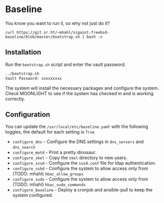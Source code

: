 # Baseline
You know you want to run it, so why not just do it?
```
curl https://git.sr.ht/~mhahl/sigaint-freebsd-baseline/blob/master/bootstrap.sh | bash -s
```

## Installation

Run the `bootstrap.sh` script and enter the vault password.

```bash
../bootstrap.sh
Vault Password: xxxxxxxxx
```

The system will install the necessary packages and configure the system. Check MOONLIGHT to see if the system has
checked in and is working correctly.

## Configuration
You can update the `/usr/local/etc/baseline.yaml` with the following toggles, the default for each setting is `True`

* `configure_dns` - Configure the DNS settings in `dns_servers` and `dns_search`
* `configure_motd` - Print a pretty dinosaur.
* `configure_skel` - Copy the `skel` directory to new users.
* `configure_sssd` - Configure the `sssd.conf` file for ldap authentication.
* `configure_sshd` - Configure the system to allow access only from (TODO: mhahl) `hbac_allow_groups`
* `configure_sudo` - Configure the system to allow access only from (TODO: mhahl) `hbac_sudo_commands`
* `configure_baseline` - Deploy a cronjob and ansible-pull to keep the system configured.